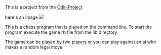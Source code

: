 This is a project from the [Odin Project](http://www.theodinproject.com/courses/ruby-programming/lessons/ruby-final-project?ref=lnav)

here's an image ![](/home/sam/Pictures/screenshot)

This is a chess program that is played on the command line. To start the program execute the game.rb file from the lib directory.

The game can be played by two players or you can play against an ai who makes a random legal move.